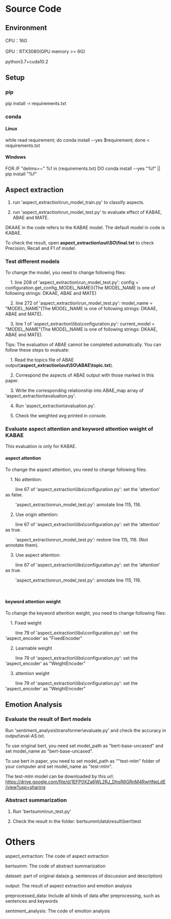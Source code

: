 # Source Code

## Environment

CPU：16G

GPU：RTX3080(GPU memory >= 6G)

python3.7+cuda10.2

## Setup

### pip

pip install -r requirements.txt

### conda

#### Linux

while read requirement; do conda install --yes $requirement; done < requirements.txt

#### Windows

FOR /F "delims=~" %f in (requirements.txt) DO conda install --yes "%f" || pip install "%f"

## Aspect extraction

1. run 'aspect_extraction\run_model_train.py' to classify aspects.

2. run 'aspect_extraction\run_model_test.py' to evaluate effect of KABAE, ABAE and MATE.

DKAAE in the code refers to the KABAE model. The default model in code is KABAE.

To check the result, open **aspect_extraction\out\SO\final.txt** to check Precision, Recall and F1 of model.

### Test different models

To change the model, you need to change following files:

    1. line 208 of 'aspect_extraction\run_model_test.py': config = configuration.get_config_MODEL_NAME()(The MODEL_NAME is one of following strings: DKAAE, ABAE and MATE)

    2. line 272 of 'aspect_extraction\run_model_test.py': model_name = "MODEL_NAME"(The MODEL_NAME is one of following strings: DKAAE, ABAE and MATE).

    3. line 1 of 'aspect_extraction\libs\configuration.py': current_model = "MODEL_NAME"(The MODEL_NAME is one of following strings: DKAAE, ABAE and MATE).

Tips: The evaluation of ABAE cannot be completed automatically. You can follow these steps to evaluate: 

    1. Read the topics file of ABAE output(**aspect_extraction\out\SO\ABAE\topic.txt**).

    2. Correspond the aspects of ABAE output with those marked in this paper.

    3. Write the corresponding relationship into ABAE_map array of 'aspect_extraction\evaluation.py'.

    4. Run 'aspect_extraction\evaluation.py'. 

    5. Check the weighted avg printed in console.

### Evaluate aspect attention and keyword attention weight of KABAE

This evaluation is only for KABAE.

#### aspect attention

To change the aspect attention, you need to change following files:

    1. No attention: 

        line 67 of 'aspect_extraction\libs\configuration.py': set the 'attention' as false.

        'aspect_extractionrun_model_test.py': annotate line 115, 116.

    2. Use origin attention: 

        line 67 of 'aspect_extraction\libs\configuration.py': set the 'attention' as true.

        'aspect_extractionrun_model_test.py': restore line 115, 116. (Not annotate them).

    3. Use aspect attention:

        line 67 of 'aspect_extraction\libs\configuration.py': set the 'attention' as true.

        'aspect_extractionrun_model_test.py': annotate line 115, 116.

   

#### keyword attention weight

To change the keyword attention weight, you need to change following files:

    1. Fixed weight

        line 79 of 'aspect_extraction\libs\configuration.py': set the 'aspect_encoder' as "FixedEncoder"

    2. Learnable weight

        line 79 of 'aspect_extraction\libs\configuration.py': set the 'aspect_encoder' as "WeightEncoder"

    3. attention weight

        line 79 of 'aspect_extraction\libs\configuration.py': set the 'aspect_encoder' as "WeightEncoder"

## Emotion Analysis

### Evaluate the result of Bert models

Run 'sentiment_analysis\transformer\evaluate.py' and check the accuracy in output\eval-AS.txt.

To use original bert, you need set model_path as "bert-base-uncased" and set model_name as "bert-base-uncased".

To use bert in paper, you need to set model_path as ""test-mlm" folder of your computer and set model_name as "test-mlm".

The test-mlm model can be downloaded by this url: https://drive.google.com/file/d/1EFP0XZa6WL2RJ_DhsR6GRnM4RwHNeLdE/view?usp=sharing

### Abstract summarization

1. Run 'bertsumm\run_test.py'

2. Check the result in the folder: bertsumm\data\result\bert\test

# Others

aspect_extraction:  The code of aspect extraction

bertsumm: The code of abstract summarization

dataset: part of original data(e.g. sentences of discussion and description)

output: The result of aspect extraction and emotion analysis

preprocessed_data: Include all kinds of data after preprocessing, such as sentences and keywords

sentiment_analysis: The code of emotion analysis



